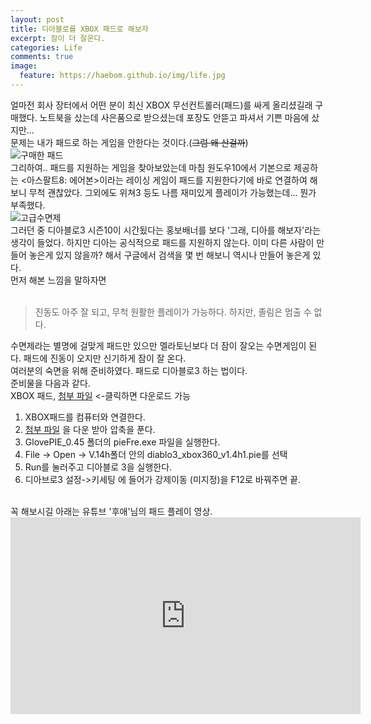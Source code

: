 ```yaml
---
layout: post
title: 디아블로를 XBOX 패드로 해보자
excerpt: 잠이 더 잘온다.
categories: Life
comments: true
image:
  feature: https://haebom.github.io/img/life.jpg
---
```


얼마전 회사 장터에서 어떤 분이 최신 XBOX 무선컨트롤러(패드)를 싸게 올리셨길래 구매했다. 노트북을 샀는데 사은품으로 받으셨는데 포장도 안뜯고 파셔서 기쁜 마음에 샀지만...<br> 문제는 내가 패드로 하는 게임을 안한다는 것이다.(<del>그럼 왜 산걸까</del>)
<br>
![구매한 패드](https://pbs.twimg.com/media/C-kEIueUMAAFDgv.jpg)
<br>
그리하여.. 패드를 지원하는 게임을 찾아보았는데 마침 원도우10에서 기본으로 제공하는 <아스팔트8: 에어본>이라는 레이싱 게임이 패드를 지원한다기에 바로 연결하여 해보니 무척 괜찮았다. 그외에도 위쳐3 등도 나름 재미있게 플레이가 가능했는데... 뭔가 부족했다.
<br>
![고급수면제](https://pbs.twimg.com/media/C-kHygKVYAAHPh-.jpg)
<br>
그러던 중 디아블로3 시즌10이 시간됬다는 홍보배너를 보다 '그래, 디아를 해보자'라는 생각이 들었다. 하지만 디아는 공식적으로 패드를 지원하지 않는다. 이미 다른 사람이 만들어 놓은게 있지 않을까? 해서 구글에서 검색을 몇 번 해보니 역시나 만들어 놓은게 있다.
<br>
먼저 해본 느낌을 말하자면 <br>
<br>
> 진동도 아주 잘 되고, 무척 원활한 플레이가 가능하다. 하지만, 졸림은 멈출 수 없다.

수면제라는 별명에 걸맞게 패드만 있으만 멜라토닌보다 더 잠이 잘오는 수면게임이 된다. 패드에 진동이 오지만 신기하게 잠이 잘 온다.
<br>
여러분의 숙면을 위해 준비하였다. 패드로 디아블로3 하는 법이다.
<br>
준비물을 다음과 같다.
<br>
XBOX 패드, [첨부 파일](https://github.com/haebom/haebom.github.io/blob/master/downloads/Diablo%20with%20pad.zip?raw=true) <-클릭하면 다운로드 가능
 <br>
1. XBOX패드를 컴퓨터와 연결한다.
2. [첨부 파일](https://github.com/haebom/haebom.github.io/blob/master/downloads/Diablo%20with%20pad.zip?raw=true) 을 다운 받아 압축을 푼다.
3. GlovePIE_0.45 폴더의 pieFre.exe 파일을 실행한다.
4. File -> Open -> V.14h폴더 안의 diablo3_xbox360_v1.4h1.pie를 선택
5. Run를 눌러주고 디아블로 3을 실행한다.
6. 디아브로3 설정->키세팅 에 들어가 강제이동 (미지정)을 F12로 바꿔주면 끝.
<br>
꼭 해보시길 아래는 유튜브 '후애'님의 패드 플레이 영상.
<br>
<iframe width="560" height="315" src="https://www.youtube.com/embed/7mg5t0owaUk" frameborder="0" allowfullscreen></iframe>
